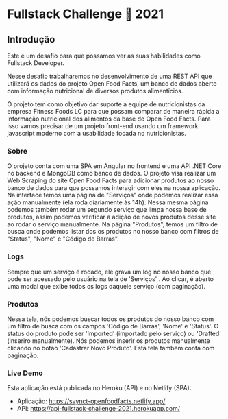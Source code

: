 # Fullstack Challenge 🏅 2021

## Introdução

Este é um desafio para que possamos ver as suas habilidades como Fullstack Developer.

Nesse desafio trabalharemos no desenvolvimento de uma REST API que utilizará os dados do projeto Open Food Facts, um banco de dados aberto com informação nutricional de diversos produtos alimentícios.

O projeto tem como objetivo dar suporte a equipe de nutricionistas da empresa Fitness Foods LC para que possam comparar de maneira rápida a informação nutricional dos alimentos da base do Open Food Facts. Para isso vamos precisar de um projeto front-end usando um framework javascript moderno com a usabilidade focada no nutricionistas.

### Sobre

O projeto conta com uma SPA em Angular no frontend e uma API .NET Core no backend e MongoDB como banco de dados. O projeto visa realizar um Web Scraping do site Open Food Facts para adicionar produtos ao nosso banco de dados para que possamos interagir com eles na nossa aplicação. Na interface temos uma página de "Serviços" onde podemos realizar essa ação manualmente (ela roda diariamente às 14h). Nessa mesma página podemos também rodar um segundo serviço que limpa nossa base de produtos, assim podemos verificar a adição de novos produtos desse site ao rodar o serviço manualmente. Na página "Produtos", temos um filtro de busca onde podemos listar dos os produtos no nosso banco com filtros de "Status", "Nome" e "Código de Barras".

### Logs

Sempre que um serviço é rodado, ele grava um log no nosso banco que pode ser acessado pelo usuário na tela de 'Serviços' . Ao clicar, é aberto uma modal que exibe todos os logs daquele serviço (com paginação).

### Produtos

Nessa tela, nós podemos buscar todos os produtos do nosso banco com um filtro de busca com os campos 'Código de Barras', 'Nome' e 'Status'. O status do produto pode ser 'Imported' (importado pelo serviço) ou 'Drafted' (inseriro manualmente). Nós podemos inserir os produtos manualmente clicando no botão 'Cadastrar Novo Produto'. Esta tela também conta com paginação.

### Live Demo

Esta aplicação está publicada no Heroku (API) e no Netlify (SPA):

* Aplicação: https://svynct-openfoodfacts.netlify.app/
* API: https://api-fullstack-challenge-2021.herokuapp.com/
